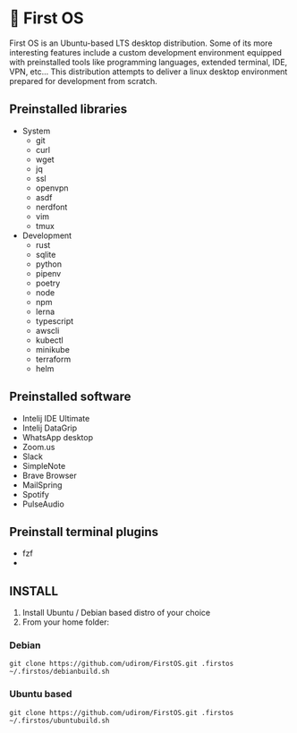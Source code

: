 # 🥇 First OS
First OS is an Ubuntu-based LTS desktop distribution. Some of its more interesting features include a custom development environment equipped with preinstalled tools like programming languages, extended terminal, IDE, VPN, etc...
This distribution attempts to deliver a linux desktop environment prepared for development from scratch.

## Preinstalled libraries
- System
    - git
    - curl
    - wget
    - jq
    - ssl
    - openvpn
    - asdf
    - nerdfont
    - vim
    - tmux
- Development
    - rust
    - sqlite
    - python
    - pipenv
    - poetry
    - node
    - npm
    - lerna
    - typescript
    - awscli
    - kubectl
    - minikube
    - terraform
    - helm

## Preinstalled software
- Intelij IDE Ultimate
- Intelij DataGrip
- WhatsApp desktop
- Zoom.us
- Slack
- SimpleNote
- Brave Browser
- MailSpring
- Spotify
- PulseAudio

## Preinstall terminal plugins
- fzf
- 

## INSTALL

1. Install Ubuntu / Debian based distro of your choice
2. From your home folder:

### Debian
```
git clone https://github.com/udirom/FirstOS.git .firstos
~/.firstos/debianbuild.sh
```

### Ubuntu based
```
git clone https://github.com/udirom/FirstOS.git .firstos
~/.firstos/ubuntubuild.sh
```
